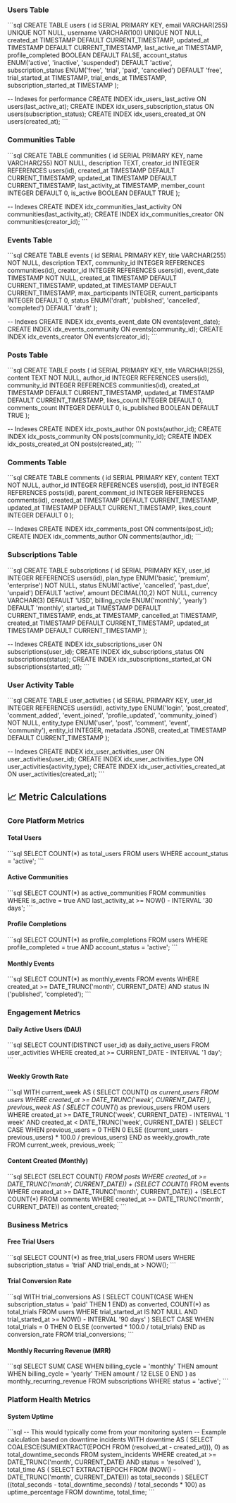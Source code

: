 ### Users Table
\`\`\`sql
CREATE TABLE users (
  id SERIAL PRIMARY KEY,
  email VARCHAR(255) UNIQUE NOT NULL,
  username VARCHAR(100) UNIQUE NOT NULL,
  created_at TIMESTAMP DEFAULT CURRENT_TIMESTAMP,
  updated_at TIMESTAMP DEFAULT CURRENT_TIMESTAMP,
  last_active_at TIMESTAMP,
  profile_completed BOOLEAN DEFAULT FALSE,
  account_status ENUM('active', 'inactive', 'suspended') DEFAULT 'active',
  subscription_status ENUM('free', 'trial', 'paid', 'cancelled') DEFAULT 'free',
  trial_started_at TIMESTAMP,
  trial_ends_at TIMESTAMP,
  subscription_started_at TIMESTAMP
);

-- Indexes for performance
CREATE INDEX idx_users_last_active ON users(last_active_at);
CREATE INDEX idx_users_subscription_status ON users(subscription_status);
CREATE INDEX idx_users_created_at ON users(created_at);
\`\`\`

### Communities Table
\`\`\`sql
CREATE TABLE communities (
  id SERIAL PRIMARY KEY,
  name VARCHAR(255) NOT NULL,
  description TEXT,
  creator_id INTEGER REFERENCES users(id),
  created_at TIMESTAMP DEFAULT CURRENT_TIMESTAMP,
  updated_at TIMESTAMP DEFAULT CURRENT_TIMESTAMP,
  last_activity_at TIMESTAMP,
  member_count INTEGER DEFAULT 0,
  is_active BOOLEAN DEFAULT TRUE
);

-- Indexes
CREATE INDEX idx_communities_last_activity ON communities(last_activity_at);
CREATE INDEX idx_communities_creator ON communities(creator_id);
\`\`\`

### Events Table
\`\`\`sql
CREATE TABLE events (
  id SERIAL PRIMARY KEY,
  title VARCHAR(255) NOT NULL,
  description TEXT,
  community_id INTEGER REFERENCES communities(id),
  creator_id INTEGER REFERENCES users(id),
  event_date TIMESTAMP NOT NULL,
  created_at TIMESTAMP DEFAULT CURRENT_TIMESTAMP,
  updated_at TIMESTAMP DEFAULT CURRENT_TIMESTAMP,
  max_participants INTEGER,
  current_participants INTEGER DEFAULT 0,
  status ENUM('draft', 'published', 'cancelled', 'completed') DEFAULT 'draft'
);

-- Indexes
CREATE INDEX idx_events_event_date ON events(event_date);
CREATE INDEX idx_events_community ON events(community_id);
CREATE INDEX idx_events_creator ON events(creator_id);
\`\`\`

### Posts Table
\`\`\`sql
CREATE TABLE posts (
  id SERIAL PRIMARY KEY,
  title VARCHAR(255),
  content TEXT NOT NULL,
  author_id INTEGER REFERENCES users(id),
  community_id INTEGER REFERENCES communities(id),
  created_at TIMESTAMP DEFAULT CURRENT_TIMESTAMP,
  updated_at TIMESTAMP DEFAULT CURRENT_TIMESTAMP,
  likes_count INTEGER DEFAULT 0,
  comments_count INTEGER DEFAULT 0,
  is_published BOOLEAN DEFAULT TRUE
);

-- Indexes
CREATE INDEX idx_posts_author ON posts(author_id);
CREATE INDEX idx_posts_community ON posts(community_id);
CREATE INDEX idx_posts_created_at ON posts(created_at);
\`\`\`

### Comments Table
\`\`\`sql
CREATE TABLE comments (
  id SERIAL PRIMARY KEY,
  content TEXT NOT NULL,
  author_id INTEGER REFERENCES users(id),
  post_id INTEGER REFERENCES posts(id),
  parent_comment_id INTEGER REFERENCES comments(id),
  created_at TIMESTAMP DEFAULT CURRENT_TIMESTAMP,
  updated_at TIMESTAMP DEFAULT CURRENT_TIMESTAMP,
  likes_count INTEGER DEFAULT 0
);

-- Indexes
CREATE INDEX idx_comments_post ON comments(post_id);
CREATE INDEX idx_comments_author ON comments(author_id);
\`\`\`

### Subscriptions Table
\`\`\`sql
CREATE TABLE subscriptions (
  id SERIAL PRIMARY KEY,
  user_id INTEGER REFERENCES users(id),
  plan_type ENUM('basic', 'premium', 'enterprise') NOT NULL,
  status ENUM('active', 'cancelled', 'past_due', 'unpaid') DEFAULT 'active',
  amount DECIMAL(10,2) NOT NULL,
  currency VARCHAR(3) DEFAULT 'USD',
  billing_cycle ENUM('monthly', 'yearly') DEFAULT 'monthly',
  started_at TIMESTAMP DEFAULT CURRENT_TIMESTAMP,
  ends_at TIMESTAMP,
  cancelled_at TIMESTAMP,
  created_at TIMESTAMP DEFAULT CURRENT_TIMESTAMP,
  updated_at TIMESTAMP DEFAULT CURRENT_TIMESTAMP
);

-- Indexes
CREATE INDEX idx_subscriptions_user ON subscriptions(user_id);
CREATE INDEX idx_subscriptions_status ON subscriptions(status);
CREATE INDEX idx_subscriptions_started_at ON subscriptions(started_at);
\`\`\`

### User Activity Table
\`\`\`sql
CREATE TABLE user_activities (
  id SERIAL PRIMARY KEY,
  user_id INTEGER REFERENCES users(id),
  activity_type ENUM('login', 'post_created', 'comment_added', 'event_joined', 'profile_updated', 'community_joined') NOT NULL,
  entity_type ENUM('user', 'post', 'comment', 'event', 'community'),
  entity_id INTEGER,
  metadata JSONB,
  created_at TIMESTAMP DEFAULT CURRENT_TIMESTAMP
);

-- Indexes
CREATE INDEX idx_user_activities_user ON user_activities(user_id);
CREATE INDEX idx_user_activities_type ON user_activities(activity_type);
CREATE INDEX idx_user_activities_created_at ON user_activities(created_at);
\`\`\`

## 📈 Metric Calculations

### Core Platform Metrics

#### Total Users
\`\`\`sql
SELECT COUNT(*) as total_users 
FROM users 
WHERE account_status = 'active';
\`\`\`

#### Active Communities
\`\`\`sql
SELECT COUNT(*) as active_communities 
FROM communities 
WHERE is_active = true 
AND last_activity_at >= NOW() - INTERVAL '30 days';
\`\`\`

#### Profile Completions
\`\`\`sql
SELECT COUNT(*) as profile_completions 
FROM users 
WHERE profile_completed = true 
AND account_status = 'active';
\`\`\`

#### Monthly Events
\`\`\`sql
SELECT COUNT(*) as monthly_events 
FROM events 
WHERE created_at >= DATE_TRUNC('month', CURRENT_DATE) 
AND status IN ('published', 'completed');
\`\`\`

### Engagement Metrics

#### Daily Active Users (DAU)
\`\`\`sql
SELECT COUNT(DISTINCT user_id) as daily_active_users 
FROM user_activities 
WHERE created_at >= CURRENT_DATE - INTERVAL '1 day';
\`\`\`

#### Weekly Growth Rate
\`\`\`sql
WITH current_week AS (
  SELECT COUNT(*) as current_users 
  FROM users 
  WHERE created_at >= DATE_TRUNC('week', CURRENT_DATE)
),
previous_week AS (
  SELECT COUNT(*) as previous_users 
  FROM users 
  WHERE created_at >= DATE_TRUNC('week', CURRENT_DATE) - INTERVAL '1 week'
  AND created_at < DATE_TRUNC('week', CURRENT_DATE)
)
SELECT 
  CASE 
    WHEN previous_users = 0 THEN 0 
    ELSE ((current_users - previous_users) * 100.0 / previous_users) 
  END as weekly_growth_rate
FROM current_week, previous_week;
\`\`\`

#### Content Created (Monthly)
\`\`\`sql
SELECT 
  (SELECT COUNT(*) FROM posts WHERE created_at >= DATE_TRUNC('month', CURRENT_DATE)) +
  (SELECT COUNT(*) FROM events WHERE created_at >= DATE_TRUNC('month', CURRENT_DATE)) +
  (SELECT COUNT(*) FROM comments WHERE created_at >= DATE_TRUNC('month', CURRENT_DATE))
as content_created;
\`\`\`

### Business Metrics

#### Free Trial Users
\`\`\`sql
SELECT COUNT(*) as free_trial_users 
FROM users 
WHERE subscription_status = 'trial' 
AND trial_ends_at > NOW();
\`\`\`

#### Trial Conversion Rate
\`\`\`sql
WITH trial_conversions AS (
  SELECT 
    COUNT(CASE WHEN subscription_status = 'paid' THEN 1 END) as converted,
    COUNT(*) as total_trials
  FROM users 
  WHERE trial_started_at IS NOT NULL 
  AND trial_started_at >= NOW() - INTERVAL '90 days'
)
SELECT 
  CASE 
    WHEN total_trials = 0 THEN 0 
    ELSE (converted * 100.0 / total_trials) 
  END as conversion_rate
FROM trial_conversions;
\`\`\`

#### Monthly Recurring Revenue (MRR)
\`\`\`sql
SELECT 
  SUM(
    CASE 
      WHEN billing_cycle = 'monthly' THEN amount
      WHEN billing_cycle = 'yearly' THEN amount / 12
      ELSE 0
    END
  ) as monthly_recurring_revenue
FROM subscriptions 
WHERE status = 'active';
\`\`\`

### Platform Health Metrics

#### System Uptime
\`\`\`sql
-- This would typically come from your monitoring system
-- Example calculation based on downtime incidents
WITH downtime AS (
  SELECT 
    COALESCE(SUM(EXTRACT(EPOCH FROM (resolved_at - created_at))), 0) as total_downtime_seconds
  FROM system_incidents 
  WHERE created_at >= DATE_TRUNC('month', CURRENT_DATE)
  AND status = 'resolved'
),
total_time AS (
  SELECT EXTRACT(EPOCH FROM (NOW() - DATE_TRUNC('month', CURRENT_DATE))) as total_seconds
)
SELECT 
  ((total_seconds - total_downtime_seconds) / total_seconds * 100) as uptime_percentage
FROM downtime, total_time;
\`\`\`